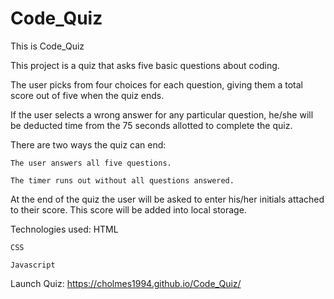 # Code_Quiz
This is Code_Quiz

This project is a quiz that asks five basic questions about coding.

The user picks from four choices for each question, giving them a total score out of five when the quiz ends.

If the user selects a wrong answer for any particular question, he/she will be deducted time from the 75 seconds allotted to complete the quiz.

There are two ways the quiz can end:
    
    The user answers all five questions.
    
    The timer runs out without all questions answered.

At the end of the quiz the user will be asked to enter his/her initials attached to their score. This score will be added into local storage.



Technologies used:
    HTML
    
    CSS
   
    Javascript

Launch Quiz:
    https://cholmes1994.github.io/Code_Quiz/
    